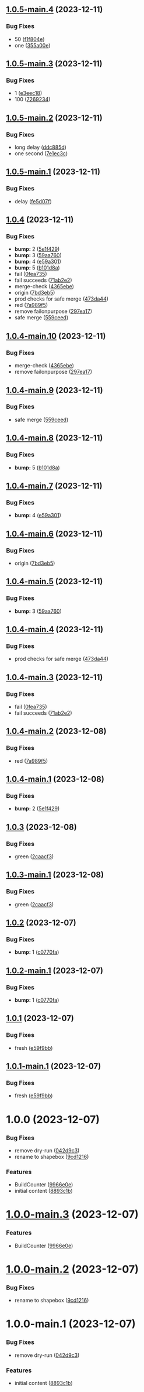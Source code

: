 ## [1.0.5-main.4](https://github.com/bobgobills/shapebox/compare/v1.0.5-main.3...v1.0.5-main.4) (2023-12-11)


### Bug Fixes

* 50 ([f1f804e](https://github.com/bobgobills/shapebox/commit/f1f804e8b570acab9a51ead0e3c57239b3ee9b17))
* one ([355a00e](https://github.com/bobgobills/shapebox/commit/355a00e2fb967847d62c44df3361fe9f851c8e14))

## [1.0.5-main.3](https://github.com/bobgobills/shapebox/compare/v1.0.5-main.2...v1.0.5-main.3) (2023-12-11)


### Bug Fixes

* 1 ([e3eec18](https://github.com/bobgobills/shapebox/commit/e3eec187fb5d0576284d031399767b576ff07107))
* 100 ([7269234](https://github.com/bobgobills/shapebox/commit/7269234a1f39bf21dbe02dcdfa143048b7228c4b))

## [1.0.5-main.2](https://github.com/bobgobills/shapebox/compare/v1.0.5-main.1...v1.0.5-main.2) (2023-12-11)


### Bug Fixes

* long delay ([ddc885d](https://github.com/bobgobills/shapebox/commit/ddc885dd3e259d157989d3810f48c0b0200b80e8))
* one second ([7e1ec3c](https://github.com/bobgobills/shapebox/commit/7e1ec3c94c68f8b6402eb8f9aecba43e4d9fd38f))

## [1.0.5-main.1](https://github.com/bobgobills/shapebox/compare/v1.0.4...v1.0.5-main.1) (2023-12-11)


### Bug Fixes

* delay ([fe5d07f](https://github.com/bobgobills/shapebox/commit/fe5d07f9177bdea3924ca20421a7ab62dfc91f15))

## [1.0.4](https://github.com/bobgobills/shapebox/compare/v1.0.3...v1.0.4) (2023-12-11)


### Bug Fixes

* **bump:** 2 ([5e1f429](https://github.com/bobgobills/shapebox/commit/5e1f42942dd81c86e0c4a404c24ad893cb389b44))
* **bump:** 3 ([59aa760](https://github.com/bobgobills/shapebox/commit/59aa76099db657cdef1845210e0ebd1ed372c52b))
* **bump:** 4 ([e59a301](https://github.com/bobgobills/shapebox/commit/e59a301ef2ff7ee5da022cf79e33a328ef06b601))
* **bump:** 5 ([b101d8a](https://github.com/bobgobills/shapebox/commit/b101d8afd886593954adad29f4fb7bc1f5e6e8ef))
* fail ([0fea735](https://github.com/bobgobills/shapebox/commit/0fea735dca0ba87ffd9d3976f84ca25ffcfc5b79))
* fail succeeds ([71ab2e2](https://github.com/bobgobills/shapebox/commit/71ab2e29b2d680a67c758d486001e400ed4aafb2))
* merge-check ([4365ebe](https://github.com/bobgobills/shapebox/commit/4365ebe0faa5e8e994b33fc3bffa09f9d3f1fc45))
* origin ([7bd3eb5](https://github.com/bobgobills/shapebox/commit/7bd3eb5185a0b65f4a2f5d740a13f4ab11ef2ee5))
* prod checks for safe merge ([473da44](https://github.com/bobgobills/shapebox/commit/473da445a95ee14c8cdd7aa709c05d50be5347d1))
* red ([7a989f5](https://github.com/bobgobills/shapebox/commit/7a989f571d29d349b5202bc65df18f89e968ea0b))
* remove failonpurpose ([297ea17](https://github.com/bobgobills/shapebox/commit/297ea170228ae5bdc92c956efcaaba300975d91f))
* safe merge ([559ceed](https://github.com/bobgobills/shapebox/commit/559ceeda6239d46022441c745efda24282ef7839))

## [1.0.4-main.10](https://github.com/bobgobills/shapebox/compare/v1.0.4-main.9...v1.0.4-main.10) (2023-12-11)


### Bug Fixes

* merge-check ([4365ebe](https://github.com/bobgobills/shapebox/commit/4365ebe0faa5e8e994b33fc3bffa09f9d3f1fc45))
* remove failonpurpose ([297ea17](https://github.com/bobgobills/shapebox/commit/297ea170228ae5bdc92c956efcaaba300975d91f))

## [1.0.4-main.9](https://github.com/bobgobills/shapebox/compare/v1.0.4-main.8...v1.0.4-main.9) (2023-12-11)


### Bug Fixes

* safe merge ([559ceed](https://github.com/bobgobills/shapebox/commit/559ceeda6239d46022441c745efda24282ef7839))

## [1.0.4-main.8](https://github.com/bobgobills/shapebox/compare/v1.0.4-main.7...v1.0.4-main.8) (2023-12-11)


### Bug Fixes

* **bump:** 5 ([b101d8a](https://github.com/bobgobills/shapebox/commit/b101d8afd886593954adad29f4fb7bc1f5e6e8ef))

## [1.0.4-main.7](https://github.com/bobgobills/shapebox/compare/v1.0.4-main.6...v1.0.4-main.7) (2023-12-11)


### Bug Fixes

* **bump:** 4 ([e59a301](https://github.com/bobgobills/shapebox/commit/e59a301ef2ff7ee5da022cf79e33a328ef06b601))

## [1.0.4-main.6](https://github.com/bobgobills/shapebox/compare/v1.0.4-main.5...v1.0.4-main.6) (2023-12-11)


### Bug Fixes

* origin ([7bd3eb5](https://github.com/bobgobills/shapebox/commit/7bd3eb5185a0b65f4a2f5d740a13f4ab11ef2ee5))

## [1.0.4-main.5](https://github.com/bobgobills/shapebox/compare/v1.0.4-main.4...v1.0.4-main.5) (2023-12-11)


### Bug Fixes

* **bump:** 3 ([59aa760](https://github.com/bobgobills/shapebox/commit/59aa76099db657cdef1845210e0ebd1ed372c52b))

## [1.0.4-main.4](https://github.com/bobgobills/shapebox/compare/v1.0.4-main.3...v1.0.4-main.4) (2023-12-11)


### Bug Fixes

* prod checks for safe merge ([473da44](https://github.com/bobgobills/shapebox/commit/473da445a95ee14c8cdd7aa709c05d50be5347d1))

## [1.0.4-main.3](https://github.com/bobgobills/shapebox/compare/v1.0.4-main.2...v1.0.4-main.3) (2023-12-11)


### Bug Fixes

* fail ([0fea735](https://github.com/bobgobills/shapebox/commit/0fea735dca0ba87ffd9d3976f84ca25ffcfc5b79))
* fail succeeds ([71ab2e2](https://github.com/bobgobills/shapebox/commit/71ab2e29b2d680a67c758d486001e400ed4aafb2))

## [1.0.4-main.2](https://github.com/bobgobills/shapebox/compare/v1.0.4-main.1...v1.0.4-main.2) (2023-12-08)


### Bug Fixes

* red ([7a989f5](https://github.com/bobgobills/shapebox/commit/7a989f571d29d349b5202bc65df18f89e968ea0b))

## [1.0.4-main.1](https://github.com/bobgobills/shapebox/compare/v1.0.3...v1.0.4-main.1) (2023-12-08)


### Bug Fixes

* **bump:** 2 ([5e1f429](https://github.com/bobgobills/shapebox/commit/5e1f42942dd81c86e0c4a404c24ad893cb389b44))

## [1.0.3](https://github.com/bobgobills/shapebox/compare/v1.0.2...v1.0.3) (2023-12-08)


### Bug Fixes

* green ([2caacf3](https://github.com/bobgobills/shapebox/commit/2caacf38f2233d970ef8a18cf93fabf472472114))

## [1.0.3-main.1](https://github.com/bobgobills/shapebox/compare/v1.0.2...v1.0.3-main.1) (2023-12-08)


### Bug Fixes

* green ([2caacf3](https://github.com/bobgobills/shapebox/commit/2caacf38f2233d970ef8a18cf93fabf472472114))

## [1.0.2](https://github.com/bobgobills/shapebox/compare/v1.0.1...v1.0.2) (2023-12-07)


### Bug Fixes

* **bump:** 1 ([c0770fa](https://github.com/bobgobills/shapebox/commit/c0770fa20e68115414dfe4539afb77bc004c94b2))

## [1.0.2-main.1](https://github.com/bobgobills/shapebox/compare/v1.0.1...v1.0.2-main.1) (2023-12-07)


### Bug Fixes

* **bump:** 1 ([c0770fa](https://github.com/bobgobills/shapebox/commit/c0770fa20e68115414dfe4539afb77bc004c94b2))

## [1.0.1](https://github.com/bobgobills/shapebox/compare/v1.0.0...v1.0.1) (2023-12-07)


### Bug Fixes

* fresh ([e59f9bb](https://github.com/bobgobills/shapebox/commit/e59f9bb209af5765efd3652396c5cea928e61908))

## [1.0.1-main.1](https://github.com/bobgobills/shapebox/compare/v1.0.0...v1.0.1-main.1) (2023-12-07)


### Bug Fixes

* fresh ([e59f9bb](https://github.com/bobgobills/shapebox/commit/e59f9bb209af5765efd3652396c5cea928e61908))

# 1.0.0 (2023-12-07)


### Bug Fixes

* remove dry-run ([042d9c3](https://github.com/bobgobills/shapebox/commit/042d9c37adb1041765652ae9d7d6a5ce51dbfa1e))
* rename to shapebox ([9cd1216](https://github.com/bobgobills/shapebox/commit/9cd1216d7f7c5e3d8936561e6a95bb9fcb77dbf7))


### Features

* BuildCounter ([9966e0e](https://github.com/bobgobills/shapebox/commit/9966e0ed4a5a7e0ee160ce202e2d63e156913d4c))
* initial content ([8893c1b](https://github.com/bobgobills/shapebox/commit/8893c1b8c8ea2d9aeef141d8ea4017a55da72e85))

# [1.0.0-main.3](https://github.com/bobgobills/shapebox/compare/v1.0.0-main.2...v1.0.0-main.3) (2023-12-07)


### Features

* BuildCounter ([9966e0e](https://github.com/bobgobills/shapebox/commit/9966e0ed4a5a7e0ee160ce202e2d63e156913d4c))

# [1.0.0-main.2](https://github.com/bobgobills/shapebox/compare/v1.0.0-main.1...v1.0.0-main.2) (2023-12-07)


### Bug Fixes

* rename to shapebox ([9cd1216](https://github.com/bobgobills/shapebox/commit/9cd1216d7f7c5e3d8936561e6a95bb9fcb77dbf7))

# 1.0.0-main.1 (2023-12-07)


### Bug Fixes

* remove dry-run ([042d9c3](https://github.com/bobgobills/shapebox/commit/042d9c37adb1041765652ae9d7d6a5ce51dbfa1e))


### Features

* initial content ([8893c1b](https://github.com/bobgobills/shapebox/commit/8893c1b8c8ea2d9aeef141d8ea4017a55da72e85))
